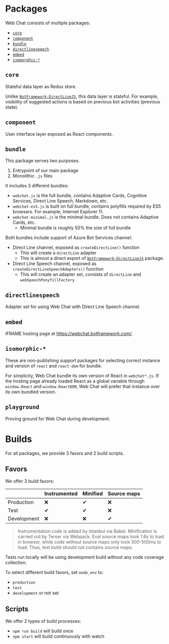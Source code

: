 # Packages

Web Chat consists of multiple packages:

-  [`core`](#core)
-  [`component`](#component)
-  [`bundle`](#bundle)
-  [`directlinespeech`](#directlinespeech)
-  [`embed`](#embed)
-  [`isomorphic-*`](#isomorphic-*)

## `core`

Stateful data layer as Redux store.

Unlike [`BotFramework-DirectLineJS`](https://npmjs.com/package/botframework-directlinejs), this data layer is stateful. For example, visibility of suggested actions is based on previous bot activities (previous state).

## `component`

User interface layer exposed as React components.

## `bundle`

This package serves two purposes.

1. Entrypoint of our main package
1. Monolithic `.js` files

It includes 3 different bundles:

-  `webchat.js` is the full bundle, contains Adaptive Cards, Cognitive Services, Direct Line Speech, Markdown, etc.
-  `webchat-es5.js` is built on full bundle, contains polyfills required by ES5 browsers. For example, Internet Explorer 11.
-  `webchat-minimal.js` is the minimal bundle. Does not contains Adaptive Cards, etc.
   -  Minimal bundle is roughly 50% the size of full bundle

Both bundles include support of Azure Bot Services channel:

-  Direct Line channel, exposed as `createDirectLine()` function
   -  This will create a `directLine` adapter
   -  This is almost a direct export of [`BotFramework-DirectLineJS`](https://npmjs.com/package/botframework-directlinejs) package.
-  Direct Line Speech channel, exposed as `createDirectLineSpeechAdapters()` function
   -  This will create an adapter set, consists of `directLine` and `webSpeechPonyfillFactory`

## `directlinespeech`

Adapter set for using Web Chat with Direct Line Speech channel.

## `embed`

IFRAME hosting page at https://webchat.botframework.com/.

## `isomorphic-*`

These are non-publishing support packages for selecting correct instance and version of `react` and `react-dom` for bundle.

For simplicity, Web Chat bundle its own version of React in `webchat*.js`. If the hosting page already loaded React as a global variable through `window.React` and `window.ReactDOM`, Web Chat will prefer that instance over its own bundled version.

## `playground`

Proving ground for Web Chat during development.

# Builds

For all packages, we provide 3 favors and 2 build scripts.

## Favors

We offer 3 build favors:

|             | Instrumented | Minified | Source maps |
| ----------- | ------------ | -------- | ----------- |
| Production  | ❌           | ✔        | ❌          |
| Test        | ✔            | ✔        | ❌          |
| Development | ❌           | ❌       | ✔           |

> Instrumentation code is added by Istanbul via Babel.
> Minification is carried out by Terser via Webpack.
> Eval source maps took 1.6s to load in browser, while code without source maps only took 300-500ms to load. Thus, test build should not contains source maps.

Tests run locally will be using development build without any code coverage collection.

To select different build favors, set `node_env` to:

-  `production`
-  `test`
-  `development` or not set

## Scripts

We offer 2 types of build processes:

-  `npm run build` will build once
-  `npm start` will build continuously with watch
